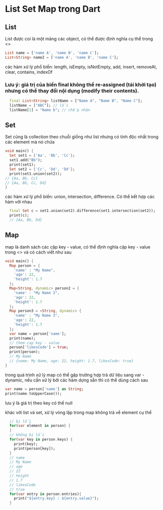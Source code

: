 # List Set Map trong Dart

## List

List được coi là một mảng các object, có thể được định nghĩa cụ thể trong <> 

```dart
List name = ['name A', 'name B', 'name C'];
List<String> name2 = ['name A', 'name B', 'name C'];
```
các hàm xử lý phổ biến: length, isEmpty, isNotEmpty, add, insert, removeAt, clear, contains, indexOf

### Lưu ý: giá trị của biến final không thể re-assigned (tái khởi tạo) nhưng có thể thay đổi nội dụng (modify their contents).

```dart
  final List<String> listName = ["Name A", "Name B", "Name C"];
  listName = ["ABC"]; // lỗi
  listName[1] = "Name b"; // chấp nhận
```
## Set

Set cũng là collection theo chuỗi giống như list nhưng có tính độc nhất trong các element mà nó chứa

```dart
void main() {
  Set set1 = {'Aa', 'Bb', 'Cc'};
  set1.add("Bb");
  print(set1);
  Set set2 = {'Cc', 'Dd', 'Dd'};
  print(set1.union(set2));
// {Aa, Bb, Cc}
// {Aa, Bb, Cc, Dd}
}
```
các hàm xử lý phổ biến: union, intersection, difference. Có thể kết hợp các hàm với nhau

```dart
  final Set c = set1.union(set2).difference(set1.intersection(set2));
  print(c);
  // {Aa, Bb, Dd}
```
## Map

map là danh sách các cặp key - value, có thể định nghĩa cặp key - value trong <> và có cách viết như sau

```dart
void main() {
  Map person = {
    'name' : "My Name",
    'age': 22,
    'height': 1.7
  };
  Map<String, dynamic> person2 = {
    'name' : "My Name 2",
    'age': 22,
    'height': 1.7
  };
  Map person3 = <String, dynamic> {
    'name' : "My Name 3",
    'age': 22,
    'height': 1.7
  };
  var name = person['name'];
  print(name);
  // them cap key - value
  person['likesCode'] = true;
  print(person);
  // My Name
  // {name: My Name, age: 22, height: 1.7, likesCode: true}
}
```
trong quá trình xử lý map có thể gặp trường hợp trả dữ liệu sang var - dynamic, nếu cần xử lý bởi các hàm dựng sẵn thì có thể dùng cách sau

```dart
var name = person['name'] as String;
print(name.toUpperCase());
```
lưu ý là giá trị theo key có thể null

khác với list và set, xử lý vòng lặp trong map không trả về element cụ thể

```dart
  // bị lỗi
  for(var element in person) {
  }
  // không bị lỗi
  for(var key in person.keys) {
    print(key);
    print(person[key]);
  }
  // name
  // My Name
  // age
  // 22
  // height
  // 1.7
  // likesCode
  // true
  for(var entry in person.entries){
    print("${entry.key} : ${entry.value}");
  }
```